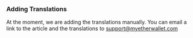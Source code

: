 ### Adding Translations
At the moment, we are adding the translations manually. You can email a link to the article and the translations to [support@myetherwallet.com]("mailto:support@myetherwallet.com")
